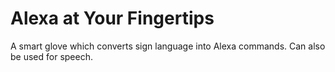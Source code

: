# Alexa at Your Fingertips
A smart glove which converts sign language into Alexa commands. Can also be used for speech.
